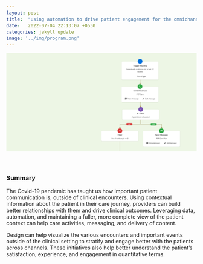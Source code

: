 ```yaml
---
layout: post
title:  "using automation to drive patient engagement for the omnichannel future"
date:   2022-07-04 22:13:07 +0530
categories: jekyll update
image: '../img/program.png'
---
```


![image tooltip here](/img/post-program.png)
<br>
<br>
<br>
### Summary
The Covid-19 pandemic has taught us how important patient communication is, outside of clinical encounters. Using contextual information about the patient in their care journey, providers can build better relationships with them and drive clinical outcomes. Leveraging data, automation, and maintaining a fuller, more complete view of the patient context can help care activities, messaging, and delivery of content.

Design can help visualize the various encounters and important events outside of the clinical setting to stratify and engage better with the patients across channels. 
These initiatives also help better understand the patient’s satisfaction, experience, and engagement in quantitative terms.